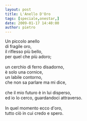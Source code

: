 ```yaml
---
layout: post
title: L'Anello D'Oro
tags: [speciale,onestar,]
date: 2009-01-17 14:40:00
author: pietro
---
```

Un piccolo anello<br/>di fragile oro,<br/>il riflesso più bello,<br/>per quel che più adoro;<br/><br/>un cerchio di ferro disadorno,<br/>è solo una cornice,<br/>un labile contorno,<br/>che non sa parlare ma mi dice,<br/><br/>che il mio futuro è in lui disperso,<br/>ed io lo cerco, guardandoci attraverso.<br/><br/>In quel momento ecco d'oro,<br/>tutto ciò in cui credo e spero.
